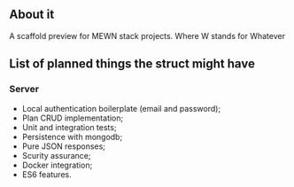 ## About it
A scaffold preview for MEWN stack projects. Where W stands for Whatever
## List of planned things the struct might have
### Server
* Local authentication boilerplate (email and password);
* Plan CRUD implementation;
* Unit and integration tests;
* Persistence with mongodb;
* Pure JSON responses;
* Scurity assurance;
* Docker integration;
* ES6 features.
